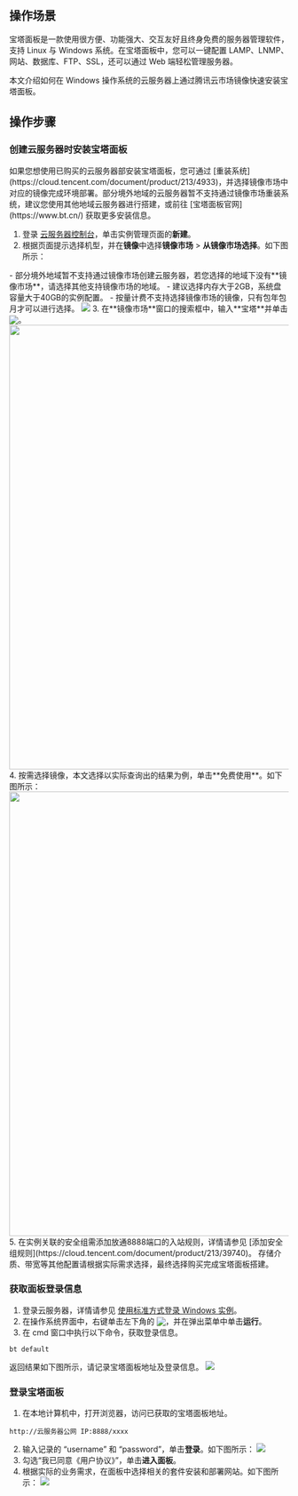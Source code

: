 ## 操作场景
宝塔面板是一款使用很方便、功能强大、交互友好且终身免费的服务器管理软件，支持 Linux 与 Windows 系统。在宝塔面板中，您可以一键配置 LAMP、LNMP、网站、数据库、FTP、SSL，还可以通过 Web 端轻松管理服务器。

本文介绍如何在 Windows 操作系统的云服务器上通过腾讯云市场镜像快速安装宝塔面板。


## 操作步骤

### 创建云服务器时安装宝塔面板


<dx-alert infotype="notice" title="">
如果您想使用已购买的云服务器部安装宝塔面板，您可通过 [重装系统](https://cloud.tencent.com/document/product/213/4933)，并选择镜像市场中对应的镜像完成环境部署。部分境外地域的云服务器暂不支持通过镜像市场重装系统，建议您使用其他地域云服务器进行搭建，或前往 [宝塔面板官网](https://www.bt.cn/)  获取更多安装信息。
</dx-alert>

1. 登录 [云服务器控制台](https://console.cloud.tencent.com/cvm/index)，单击实例管理页面的**新建**。
2. 根据页面提示选择机型，并在**镜像**中选择**镜像市场** > **从镜像市场选择**。如下图所示：
<dx-alert infotype="notice" title="">
- 部分境外地域暂不支持通过镜像市场创建云服务器，若您选择的地域下没有**镜像市场**，请选择其他支持镜像市场的地域。
- 建议选择内存大于2GB，系统盘容量大于40GB的实例配置。
- 按量计费不支持选择镜像市场的镜像，只有包年包月才可以进行选择。
</dx-alert>
<img src="https://qcloudimg.tencent-cloud.cn/raw/9aaa2ed5bb07ac7a231ba5d44e5b82be.png"/>
3. 在**镜像市场**窗口的搜索框中，输入**宝塔**并单击 <img src="https://main.qcloudimg.com/raw/70c20e0ff30f88eef20d6b540d6ef804.png" style="margin:-3px 0px">。
<img style="width:800px; max-width: inherit;" src="https://qcloudimg.tencent-cloud.cn/raw/3c170bf9ab01377753bddfad7ae848f0.png" />
4. 按需选择镜像，本文选择以实际查询出的结果为例，单击**免费使用**。如下图所示：
<img style="width:800px; max-width: inherit;" src="https://qcloudimg.tencent-cloud.cn/raw/d77f1c167def23ea16b8ece70f987914.png" />
5. 在实例关联的安全组需添加放通8888端口的入站规则，详情请参见 [添加安全组规则](https://cloud.tencent.com/document/product/213/39740)。
存储介质、带宽等其他配置请根据实际需求选择，最终选择购买完成宝塔面板搭建。


### 获取面板登录信息
1. 登录云服务器，详情请参见 [使用标准方式登录 Windows 实例](https://cloud.tencent.com/document/product/213/57778)。
2. 在操作系统界面中，右键单击左下角的 <img src="https://qcloudimg.tencent-cloud.cn/raw/c6e9910fc4f983d45729b4f6924e8273.png" style="margin:-3px 0px">，并在弹出菜单中单击**运行**。
3. 在 cmd 窗口中执行以下命令，获取登录信息。
```
bt default
```
返回结果如下图所示，请记录宝塔面板地址及登录信息。
![](https://qcloudimg.tencent-cloud.cn/raw/ad3ab06a63ee68bfffdc340ced45c532.png)


### 登录宝塔面板
1. 在本地计算机中，打开浏览器，访问已获取的宝塔面板地址。
```shell
http://云服务器公网 IP:8888/xxxx
```
2. 输入记录的 “username” 和 “password”，单击**登录**。如下图所示：
![](https://qcloudimg.tencent-cloud.cn/raw/2047353089c078d898de93d01313174f.png)
3. 勾选“我已同意《用户协议》”，单击**进入面板**。
4. 根据实际的业务需求，在面板中选择相关的套件安装和部署网站。如下图所示：
![](https://qcloudimg.tencent-cloud.cn/raw/5b6d49694bf924d2edbdb98559d192cc.png)
